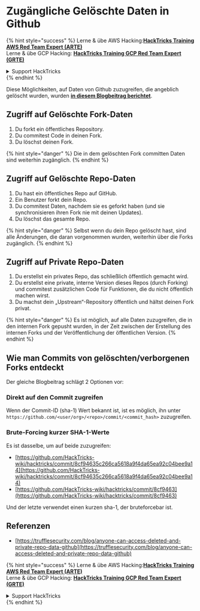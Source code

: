 # Zugängliche Gelöschte Daten in Github

{% hint style="success" %}
Lerne & übe AWS Hacking:<img src="../../.gitbook/assets/image.png" alt="" data-size="line">[**HackTricks Training AWS Red Team Expert (ARTE)**](https://training.hacktricks.xyz/courses/arte)<img src="../../.gitbook/assets/image.png" alt="" data-size="line">\
Lerne & übe GCP Hacking: <img src="../../.gitbook/assets/image (2).png" alt="" data-size="line">[**HackTricks Training GCP Red Team Expert (GRTE)**<img src="../../.gitbook/assets/image (2).png" alt="" data-size="line">](https://training.hacktricks.xyz/courses/grte)

<details>

<summary>Support HackTricks</summary>

* Überprüfe die [**Abonnementpläne**](https://github.com/sponsors/carlospolop)!
* **Tritt der** 💬 [**Discord-Gruppe**](https://discord.gg/hRep4RUj7f) oder der [**Telegram-Gruppe**](https://t.me/peass) bei oder **folge** uns auf **Twitter** 🐦 [**@hacktricks\_live**](https://twitter.com/hacktricks\_live)**.**
* **Teile Hacking-Tricks, indem du PRs zu den** [**HackTricks**](https://github.com/carlospolop/hacktricks) und [**HackTricks Cloud**](https://github.com/carlospolop/hacktricks-cloud) GitHub-Repos einreichst.

</details>
{% endhint %}

Diese Möglichkeiten, auf Daten von Github zuzugreifen, die angeblich gelöscht wurden, wurden [**in diesem Blogbeitrag berichtet**](https://trufflesecurity.com/blog/anyone-can-access-deleted-and-private-repo-data-github).

## Zugriff auf Gelöschte Fork-Daten

1. Du forkt ein öffentliches Repository.
2. Du commitest Code in deinen Fork.
3. Du löschst deinen Fork.

{% hint style="danger" %}
Die in dem gelöschten Fork committen Daten sind weiterhin zugänglich.
{% endhint %}

## Zugriff auf Gelöschte Repo-Daten

1. Du hast ein öffentliches Repo auf GitHub.
2. Ein Benutzer forkt dein Repo.
3. Du commitest Daten, nachdem sie es geforkt haben (und sie synchronisieren ihren Fork nie mit deinen Updates).
4. Du löschst das gesamte Repo.

{% hint style="danger" %}
Selbst wenn du dein Repo gelöscht hast, sind alle Änderungen, die daran vorgenommen wurden, weiterhin über die Forks zugänglich.
{% endhint %}

## Zugriff auf Private Repo-Daten

1. Du erstellst ein privates Repo, das schließlich öffentlich gemacht wird.
2. Du erstellst eine private, interne Version dieses Repos (durch Forking) und commitest zusätzlichen Code für Funktionen, die du nicht öffentlich machen wirst.
3. Du machst dein „Upstream“-Repository öffentlich und hältst deinen Fork privat.

{% hint style="danger" %}
Es ist möglich, auf alle Daten zuzugreifen, die in den internen Fork gepusht wurden, in der Zeit zwischen der Erstellung des internen Forks und der Veröffentlichung der öffentlichen Version.
{% endhint %}

## Wie man Commits von gelöschten/verborgenen Forks entdeckt

Der gleiche Blogbeitrag schlägt 2 Optionen vor:

### Direkt auf den Commit zugreifen

Wenn der Commit-ID (sha-1) Wert bekannt ist, ist es möglich, ihn unter `https://github.com/<user/org>/<repo>/commit/<commit_hash>` zuzugreifen.

### Brute-Forcing kurzer SHA-1-Werte

Es ist dasselbe, um auf beide zuzugreifen:

* [https://github.com/HackTricks-wiki/hacktricks/commit/8cf94635c266ca5618a9f4da65ea92c04bee9a14](https://github.com/HackTricks-wiki/hacktricks/commit/8cf94635c266ca5618a9f4da65ea92c04bee9a14)
* [https://github.com/HackTricks-wiki/hacktricks/commit/8cf9463](https://github.com/HackTricks-wiki/hacktricks/commit/8cf9463)

Und der letzte verwendet einen kurzen sha-1, der bruteforcebar ist.

## Referenzen

* [https://trufflesecurity.com/blog/anyone-can-access-deleted-and-private-repo-data-github](https://trufflesecurity.com/blog/anyone-can-access-deleted-and-private-repo-data-github)

{% hint style="success" %}
Lerne & übe AWS Hacking:<img src="../../.gitbook/assets/image.png" alt="" data-size="line">[**HackTricks Training AWS Red Team Expert (ARTE)**](https://training.hacktricks.xyz/courses/arte)<img src="../../.gitbook/assets/image.png" alt="" data-size="line">\
Lerne & übe GCP Hacking: <img src="../../.gitbook/assets/image (2).png" alt="" data-size="line">[**HackTricks Training GCP Red Team Expert (GRTE)**<img src="../../.gitbook/assets/image (2).png" alt="" data-size="line">](https://training.hacktricks.xyz/courses/grte)

<details>

<summary>Support HackTricks</summary>

* Überprüfe die [**Abonnementpläne**](https://github.com/sponsors/carlospolop)!
* **Tritt der** 💬 [**Discord-Gruppe**](https://discord.gg/hRep4RUj7f) oder der [**Telegram-Gruppe**](https://t.me/peass) bei oder **folge** uns auf **Twitter** 🐦 [**@hacktricks\_live**](https://twitter.com/hacktricks\_live)**.**
* **Teile Hacking-Tricks, indem du PRs zu den** [**HackTricks**](https://github.com/carlospolop/hacktricks) und [**HackTricks Cloud**](https://github.com/carlospolop/hacktricks-cloud) GitHub-Repos einreichst.

</details>
{% endhint %}
